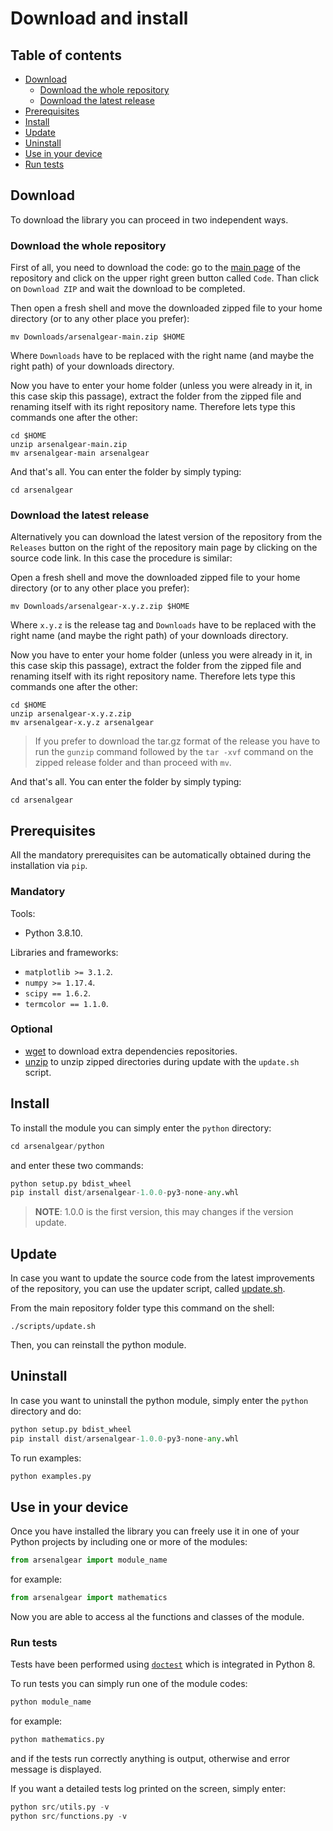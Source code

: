 # Download and install

## Table of contents
- [Download](#download)
  * [Download the whole repository](#download-the-whole-repository)
  * [Download the latest release](#download-the-latest-release)
- [Prerequisites](#prerequisites)
- [Install](#install)
- [Update](#update)
- [Uninstall](#uninstall)
- [Use in your device](#use-in-your-device)
- [Run tests](#run-tests)

## Download 

To download the library you can proceed in two independent ways.

### Download the whole repository

First of all, you need to download the code: go to the [main page](https://github.com/JustWhit3/arsenalgear) of the repository and click on the upper right green button called `Code`. Than click on `Download ZIP` and wait the download to be completed.

Then open a fresh shell and move the downloaded zipped file to your home directory (or to any other place you prefer):
```shell
mv Downloads/arsenalgear-main.zip $HOME
```
Where ``Downloads`` have to be replaced with the right name (and maybe the right path) of your downloads directory.

Now you have to enter your home folder (unless you were already in it, in this case skip this passage), extract the folder from the zipped file and renaming itself with its right repository name. Therefore lets type this commands one after the other:
```shell
cd $HOME
unzip arsenalgear-main.zip
mv arsenalgear-main arsenalgear
```
And that's all. You can enter the folder by simply typing:
```shell
cd arsenalgear
```

### Download the latest release

Alternatively you can download the latest version of the repository from the ``Releases`` button on the right of the repository main page by clicking on the source code link. In this case the procedure is similar:

Open a fresh shell and move the downloaded zipped file to your home directory (or to any other place you prefer):
```shell
mv Downloads/arsenalgear-x.y.z.zip $HOME
```
Where `x.y.z` is the release tag and ``Downloads`` have to be replaced with the right name (and maybe the right path) of your downloads directory.

Now you have to enter your home folder (unless you were already in it, in this case skip this passage), extract the folder from the zipped file and renaming itself with its right repository name. Therefore lets type this commands one after the other:
```shell
cd $HOME
unzip arsenalgear-x.y.z.zip
mv arsenalgear-x.y.z arsenalgear
```

> If you prefer to download the tar.gz format of the release you have to run the `gunzip` command followed by the `tar -xvf` command on the zipped release folder and than proceed with `mv`. 

And that's all. You can enter the folder by simply typing:
```shell
cd arsenalgear
```

## Prerequisites

All the mandatory prerequisites can be automatically obtained during the installation via `pip`.

### Mandatory

Tools:

- Python 3.8.10.

Libraries and frameworks:

- `matplotlib >= 3.1.2`.
- `numpy >= 1.17.4`.
- `scipy == 1.6.2`.
- `termcolor == 1.1.0`.

### Optional

- [wget](https://www.techwalla.com/articles/how-to-install-wget-in-ubuntu) to download extra dependencies repositories.
- [unzip](https://www.mysoftkey.com/linux/how-to-do-zip-and-unzip-file-in-ubuntu-linux/) to unzip zipped directories during update with the `update.sh` script.

## Install

To install the module you can simply enter the `python` directory:

```python
cd arsenalgear/python
```

and enter these two commands:

```python
python setup.py bdist_wheel
pip install dist/arsenalgear-1.0.0-py3-none-any.whl
```

> **NOTE**: 1.0.0 is the first version, this may changes if the version update.

## Update

In case you want to update the source code from the latest improvements of the repository, you can use the updater script, called [update.sh](https://github.com/JustWhit3/osmanip/blob/main/cpp/update.sh).

From the main repository folder type this command on the shell:

```shell
./scripts/update.sh
```

Then, you can reinstall the python module.

## Uninstall

In case you want to uninstall the python module, simply enter the `python` directory and do:

```python
python setup.py bdist_wheel
pip install dist/arsenalgear-1.0.0-py3-none-any.whl
```

To run examples:

```python
python examples.py
```

## Use in your device

Once you have installed the library you can freely use it in one of your Python projects by including one or more of the modules:
```python
from arsenalgear import module_name
```
for example:
```Python
from arsenalgear import mathematics
```
Now you are able to access al the functions and classes of the module.

### Run tests

Tests have been performed using [`doctest`](https://docs.python.org/3/library/doctest.html) which is integrated in Python 8.

To run tests you can simply run one of the module codes:

```Python
python module_name
```

for example:

```Python
python mathematics.py
```

and if the tests run correctly anything is output, otherwise and error message is displayed.

If you want a detailed tests log printed on the screen, simply enter:

```Python
python src/utils.py -v
python src/functions.py -v
```